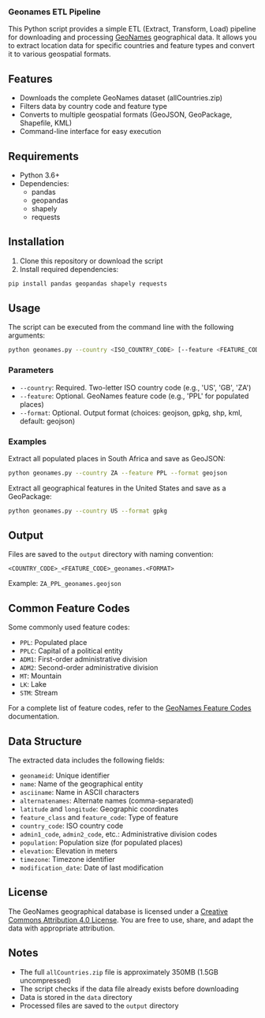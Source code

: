 ### Geonames ETL Pipeline

This Python script provides a simple ETL (Extract, Transform, Load) pipeline for downloading and processing [GeoNames](https://www.geonames.org/) geographical data. It allows you to extract location data for specific countries and feature types and convert it to various geospatial formats.

## Features

- Downloads the complete GeoNames dataset (allCountries.zip)
- Filters data by country code and feature type
- Converts to multiple geospatial formats (GeoJSON, GeoPackage, Shapefile, KML)
- Command-line interface for easy execution

## Requirements

- Python 3.6+
- Dependencies:
  - pandas
  - geopandas
  - shapely
  - requests

## Installation

1. Clone this repository or download the script
2. Install required dependencies:

```bash
pip install pandas geopandas shapely requests
```

## Usage

The script can be executed from the command line with the following arguments:

```bash
python geonames.py --country <ISO_COUNTRY_CODE> [--feature <FEATURE_CODE>] [--format <OUTPUT_FORMAT>]
```

### Parameters

- `--country`: Required. Two-letter ISO country code (e.g., 'US', 'GB', 'ZA')
- `--feature`: Optional. GeoNames feature code (e.g., 'PPL' for populated places)
- `--format`: Optional. Output format (choices: geojson, gpkg, shp, kml, default: geojson)

### Examples

Extract all populated places in South Africa and save as GeoJSON:
```bash
python geonames.py --country ZA --feature PPL --format geojson
```

Extract all geographical features in the United States and save as a GeoPackage:
```bash
python geonames.py --country US --format gpkg
```

## Output

Files are saved to the `output` directory with naming convention:
```
<COUNTRY_CODE>_<FEATURE_CODE>_geonames.<FORMAT>
```

Example: `ZA_PPL_geonames.geojson`

## Common Feature Codes

Some commonly used feature codes:

- `PPL`: Populated place
- `PPLC`: Capital of a political entity
- `ADM1`: First-order administrative division
- `ADM2`: Second-order administrative division
- `MT`: Mountain
- `LK`: Lake
- `STM`: Stream

For a complete list of feature codes, refer to the [GeoNames Feature Codes](https://www.geonames.org/export/codes.html) documentation.

## Data Structure

The extracted data includes the following fields:

- `geonameid`: Unique identifier
- `name`: Name of the geographical entity
- `asciiname`: Name in ASCII characters
- `alternatenames`: Alternate names (comma-separated)
- `latitude` and `longitude`: Geographic coordinates
- `feature_class` and `feature_code`: Type of feature
- `country_code`: ISO country code
- `admin1_code`, `admin2_code`, etc.: Administrative division codes
- `population`: Population size (for populated places)
- `elevation`: Elevation in meters
- `timezone`: Timezone identifier
- `modification_date`: Date of last modification

## License

The GeoNames geographical database is licensed under a [Creative Commons Attribution 4.0 License](https://creativecommons.org/licenses/by/4.0/). You are free to use, share, and adapt the data with appropriate attribution.

## Notes

- The full `allCountries.zip` file is approximately 350MB (1.5GB uncompressed)
- The script checks if the data file already exists before downloading
- Data is stored in the `data` directory
- Processed files are saved to the `output` directory
